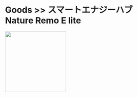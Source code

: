 # Goods >> スマートエナジーハブ Nature Remo E lite

<img src="https://res.cloudinary.com/silverbirder/image/upload/v1614432415/silver-birder.github.io/purchases/Smart_Energy_Hub_Nature_Remo_E_lite.jpg" style="width: 200px"/>